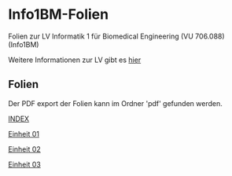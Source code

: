 # Info1BM-Folien
Folien zur LV Informatik 1 für Biomedical Engineering (VU 706.088) (Info1BM) 

Weitere Informationen zur LV gibt es [hier](https://palme.iicm.tugraz.at/wiki/Info1BM)

## Folien

Der PDF export der Folien kann im Ordner 'pdf' gefunden werden.

[INDEX](https://flowolf.gitlab.io/Info1BM-Folien)

[Einheit 01](https://flowolf.gitlab.io/Info1BM-Folien/einheit_01.html)

[Einheit 02](https://flowolf.gitlab.io/Info1BM-Folien/einheit_02.html)

[Einheit 03](https://flowolf.gitlab.io/Info1BM-Folien/einheit_03.html)
